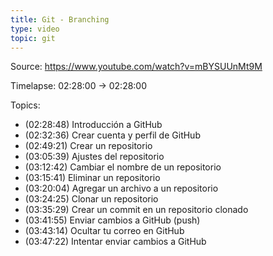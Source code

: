 ```yaml
---
title: Git - Branching
type: video
topic: git
---
```


Source: https://www.youtube.com/watch?v=mBYSUUnMt9M

Timelapse: 02:28:00 -> 02:28:00

Topics:

- (02:28:48) Introducción a GitHub
- (02:32:36) Crear cuenta y perfil de GitHub
- (02:49:21) Crear un repositorio
- (03:05:39) Ajustes del repositorio
- (03:12:42) Cambiar el nombre de un repositorio
- (03:15:41) Eliminar un repositorio
- (03:20:04) Agregar un archivo a un repositorio
- (03:24:25) Clonar un repositorio
- (03:35:29) Crear un commit en un repositorio clonado
- (03:41:55) Enviar cambios a GitHub (push)
- (03:43:14) Ocultar tu correo en GitHub
- (03:47:22) Intentar enviar cambios a GitHub

